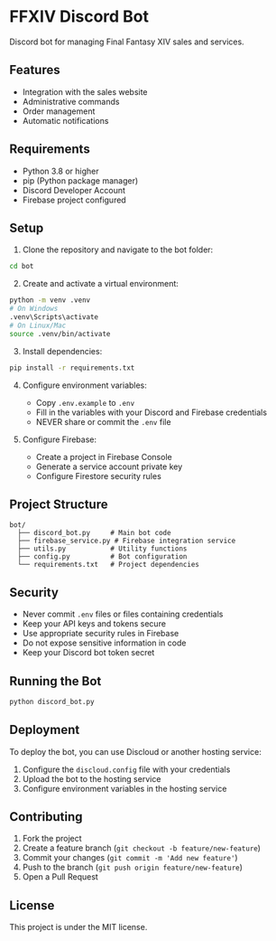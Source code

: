 # FFXIV Discord Bot

Discord bot for managing Final Fantasy XIV sales and services.

## Features

- Integration with the sales website
- Administrative commands
- Order management
- Automatic notifications

## Requirements

- Python 3.8 or higher
- pip (Python package manager)
- Discord Developer Account
- Firebase project configured

## Setup

1. Clone the repository and navigate to the bot folder:
```bash
cd bot
```

2. Create and activate a virtual environment:
```bash
python -m venv .venv
# On Windows
.venv\Scripts\activate
# On Linux/Mac
source .venv/bin/activate
```

3. Install dependencies:
```bash
pip install -r requirements.txt
```

4. Configure environment variables:
   - Copy `.env.example` to `.env`
   - Fill in the variables with your Discord and Firebase credentials
   - NEVER share or commit the `.env` file

5. Configure Firebase:
   - Create a project in Firebase Console
   - Generate a service account private key
   - Configure Firestore security rules

## Project Structure

```
bot/
  ├── discord_bot.py     # Main bot code
  ├── firebase_service.py # Firebase integration service
  ├── utils.py           # Utility functions
  ├── config.py          # Bot configuration
  └── requirements.txt   # Project dependencies
```

## Security

- Never commit `.env` files or files containing credentials
- Keep your API keys and tokens secure
- Use appropriate security rules in Firebase
- Do not expose sensitive information in code
- Keep your Discord bot token secret

## Running the Bot

```bash
python discord_bot.py
```

## Deployment

To deploy the bot, you can use Discloud or another hosting service:

1. Configure the `discloud.config` file with your credentials
2. Upload the bot to the hosting service
3. Configure environment variables in the hosting service

## Contributing

1. Fork the project
2. Create a feature branch (`git checkout -b feature/new-feature`)
3. Commit your changes (`git commit -m 'Add new feature'`)
4. Push to the branch (`git push origin feature/new-feature`)
5. Open a Pull Request

## License

This project is under the MIT license. 